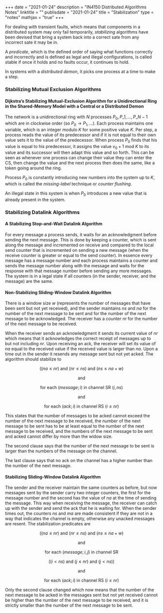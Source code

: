 +++
date = "2021-01-24"
description = "IN4150 Distributed Algorithms Notes"
linktitle = ""
publisdate = "2021-01-24"
title = "Stabilization"
type = "notes"
mathjax = "true"
+++

For dealing with transient faults, which means that components in a distributed system may only fail temporarily, _stabilizing_ algorithms have been devised that bring a system back into a correct sate from any incorrect sate it may be in.

A _predicate_, which is the defined order of saying what functions correctly and incorrectly and is defined as legal and illegal configurations, is called stable if once it holds and no faults occur, it continues to hold.

In systems with a _distributed demon_, it picks one process at a time to make a step.

### Stabilizing Mutual Exclusion Algorithms

#### Dijkstra’s Stabilizing Mutual-Exclusion Algorithm for a Unidirectional Ring in the Shared-Memory Model with a Central or a Distributed Demon

The network is a unidirectional ring with $N$ processes $P_{0},P\_1,...,P\_{N-1}$ which are in clockwise order (so $P_0\rightarrow P_1,...$). Each process maintains one variable, which is an integer modulo $K$ for some positive value $K$. Per step, a process reads the value of its predecessor and if it is not equal to their own value sets it to the value of the predecessor. When process $P_0$ finds that his value is equal to his predecessor, it assigns the value $v_0+1\text{ mod }K$ to its value and its successor will then adapt this value and so forth. This can be seen as whenever one process can change their value they can enter the CS, then change the value and the next process then does the same, like a token going around the ring.

Process $P_0$ is constantly introducing new numbers into the system up to $K$, which is called the _missing-label_ technique or _counter flushing_.

An illegal state in this system is when $P_0$ introduces a new value that is already present in the system.

### Stabilizing Datalink Algorithms

#### A Stabilizing Stop-and-Wait Datalink Algorithm

For every message a process sends, it waits for an acknowledgment before sending the next message. This is done by keeping a counter, which is sent along the message and incremented on receive and compared to the local send counter that is incremented on sending a new message (when the receive counter is greater or equal to the send counter). In essence every message has a message number and each process maintains a counter and sends the message number along with the message and waits for the response with that message number before sending any more messages. The system is in a legal state if all counters (in the sender, receiver, and the message) are the same.

#### Non-Stabilizing Sliding-Window Datalink Algorithm

There is a window size $w$ (represents the number of messages that have been sent but not yet received), and the sender maintains _ns_ and _na_ for the number of the next message to be sent and for the number of the next message to be acknowledged. The receiver has a counter _nr_ for the number of the next message to be received.

When the receiver sends an acknowledgment it sends its current value of _nr_ which means that it acknowledges the correct receipt of messages up to but not including _nr_. Upon receiving an ack, the receiver will set its value of _na_ equal to the received value if the received value is larger than _na_. Upon a time out in the sender it resends any message sent but not yet acked. The algorithm should stabilize to

$$((na\le nr) \text{ and } (nr \le ns)\text{ and }(ns\le na+w)$$

$$\text{and}$$

$$\text{for  each }(message;i)\text{ in channel SR }(i,ns)$$

$$\text{and}$$

$$\text{for each }(ack;i)\text{ in channel RS }(i\le nr)$$

This states that the number of messages to be acked cannot exceed the number of the next message to be received, the number of the next message to be sent has to be at least equal to the number of the next message to be received, and the numbers of the next message to be sent and acked cannot differ by more than the widow size.

The second clause says that the number of the next message to be sent is larger than the numbers of the message on the channel.

The last clause says that no ack on the channel has a higher number than the number of the next message.

#### Stabilizing Sliding-Window Datalink Algorithm

The sender and the receiver maintain the same counters as before, but now messages sent by the sender carry two integer counters, the first for the message number and the second has the value of _na_ at the time of sending the message. This way when receiving the message, the receiver can catch up with the sender and send the ack that he is waiting for. When the sender times out, the counters _ns_ and _ma_ are made consistent if they are not in a way that indicates the channel is empty, otherwise any unacked messages are resent. The stabilization predicates are

$$((na\le nr) \text{ and } (nr \le ns)\text{ and }(ns\le na+w)$$

$$\text{and}$$

$$\text{for  each }(message;i,j)\text{ in channel SR }$$

$$(( i < ns) \text{ and }(j \le nr)\text{ and }(j < ns))$$

$$\text{and}$$

$$\text{for each }(ack;i)\text{ in channel RS }(i\le nr)$$

Only the second clause changed which now means that the number of the next message to be acked in the messages sent but not yet received cannot be higher than the number of the next message to be received, and it is strictly smaller than the number of the next message to be sent.
